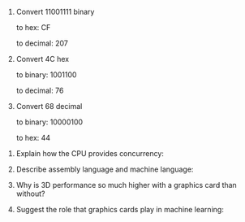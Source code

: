 <!-- Complete the following problems: -->

1.  Convert 11001111 binary

    to hex: CF

    to decimal: 207

2.  Convert 4C hex

    to binary: 1001100

    to decimal: 76

3.  Convert 68 decimal

    to binary: 10000100

    to hex: 44

<!-- Answers to the Short Answer Essay Questions go here -->

1.  Explain how the CPU provides concurrency:

2)  Describe assembly language and machine language:

3.  Why is 3D performance so much higher with a graphics card than without?

4)  Suggest the role that graphics cards play in machine learning:
